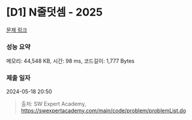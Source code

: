 # [D1] N줄덧셈 - 2025 

[문제 링크](https://swexpertacademy.com/main/code/problem/problemDetail.do?contestProbId=AV5QFZtaAscDFAUq) 

### 성능 요약

메모리: 44,548 KB, 시간: 98 ms, 코드길이: 1,777 Bytes

### 제출 일자

2024-05-18 20:50



> 출처: SW Expert Academy, https://swexpertacademy.com/main/code/problem/problemList.do